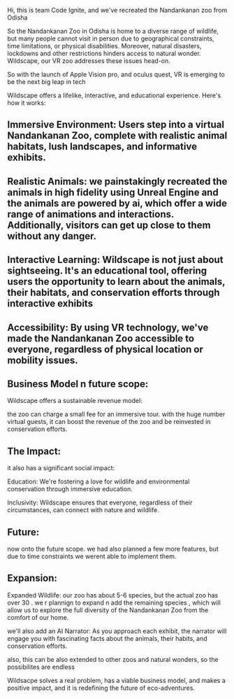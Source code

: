 Hi, this is team Code Ignite, and we've recreated the Nandankanan zoo from Odisha

So the Nandankanan Zoo in Odisha is home to a diverse range of wildlife, but many people cannot visit in person due to geographical constraints, time limitations, or physical disabilities. 
Moreover, natural disasters, lockdowns and other restrictions hinders access to natural wonder.
Wildscape, our VR zoo addresses these issues head-on.

So with the launch of Apple Vision pro, and oculus quest, VR is emerging to be the next big leap in tech

Wildscape offers a lifelike, interactive, and educational experience. Here's how it works:

## Immersive Environment: Users step into a virtual Nandankanan Zoo, complete with realistic animal habitats, lush landscapes, and informative exhibits.

## Realistic Animals: we painstakingly recreated the animals in high fidelity using Unreal Engine and the animals are powered by ai, which offer a wide range of animations and interactions. Additionally, visitors can get up close to them without any danger.

## Interactive Learning: Wildscape is not just about sightseeing. It's an educational tool, offering users the opportunity to learn about the animals, their habitats, and conservation efforts through interactive exhibits

## Accessibility: By using VR technology, we've made the Nandankanan Zoo accessible to everyone, regardless of physical location or mobility issues.


## Business Model n future scope:
Wildscape offers a sustainable revenue model:

the zoo can charge a small fee for an immersive tour. with the huge number virtual guests, it can boost the revenue of the zoo and be reinvested in conservation efforts.


## The Impact:
it also has a significant social impact:

Education: We're fostering a love for wildlife and environmental conservation through immersive education.

Inclusivity: Wildscape ensures that everyone, regardless of their circumstances, can connect with nature and wildlife.


## Future:
now onto the future scope.
we had also planned a few more features, but due to time constraints we werent able to implement them.


## Expansion:

Expanded Wildlife: our zoo has about 5-6 species, but the actual zoo has over 30 . we r plannign to expand n add the remaining species , which will allow us to explore the full diversity of the Nandankanan Zoo from the comfort of our home.
 
we'll also add an
AI Narrator: As you approach each exhibit, the narrator will engage you with fascinating facts about the animals, their habits, and conservation efforts.

also, this can be also extended to other zoos and natural wonders, so the possibilites are endless


Wildsacpe solves a real problem, has a viable business model, and makes a positive impact, and it is redefining the future of eco-adventures.
